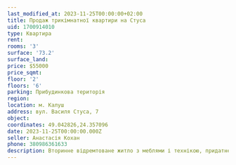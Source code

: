 ```yaml
---
last_modified_at: 2023-11-25T00:00:00+02:00
title: Продаж трикімнатної квартири на Стуса
uid: 1700914010
type: Квартира
rent:
rooms: '3'
surface: '73.2'
surface_land:
price: $55000
price_sqmt:
floor: '2'
floors: '6'
parking: Прибудинкова територія
region:
location: м. Калуш
address: вул. Василя Стуса, 7
object:
coordinates: 49.042826,24.357096
date: 2023-11-25T00:00:00.000Z
seller: Анастасія Кохан
phone: 380986361633
description: Вторинне відремтоване житло з меблями і технікою, придатне для проживання
---
```

